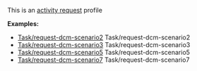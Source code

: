 This is an [activity request](profiles.html#activity-profiles) profile

**Examples:**

*  [Task/request-dcm-scenario2](Task-request-dcm-scenario2.html) Task/request-dcm-scenario2
*   [Task/request-dcm-scenario3](Task-request-dcm-scenario3.html) Task/request-dcm-scenario3
*   [Task/request-dcm-scenario5](Task-request-dcm-scenario5.html) Task/request-dcm-scenario5
*   [Task/request-dcm-scenario7](Task-request-dcm-scenario7.html) Task/request-dcm-scenario7